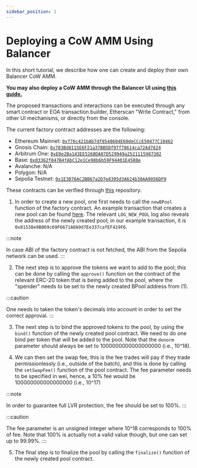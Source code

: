 ```yaml
---
sidebar_position: 1
---
```


# Deploying a CoW AMM Using Balancer

In this short tutorial, we describe how one can create and deploy their own Balancer CoW AMM. 

**You may also deploy a CoW AMM through the Balancer UI using [this guide.](https://cow.fi/learn/how-to-create-a-lvr-protected-liquidity-pool-on-cowamm)**


The proposed transactions and interactions can be executed through any smart contract or EOA transaction builder, Etherscan "Write Contract," from other UI mechanisms, or directly from the console.

The current factory contract addresses are the following:
- Ethereum Mainnet: [`0xf76c421bAb7df8548604E60deCCcE50477C10462`](https://etherscan.io/address/0xf76c421bAb7df8548604E60deCCcE50477C10462#code)
- Gnosis Chain: [`0x703Bd8115E6F21a37BB5Df97f78614ca72Ad7624`](https://gnosisscan.io/address/0x703Bd8115E6F21a37BB5Df97f78614ca72Ad7624#code)
- Arbitrum One: [`0xE0e2Ba143EE5268DA87D529949a2521115987302`](https://arbiscan.io/address/0xe0e2ba143ee5268da87d529949a2521115987302#code)
- Base: [`0x03362f847B4fAbC12e1Ce98b6b59F94401E4588e`](https://basescan.org/address/0x03362f847b4fabc12e1ce98b6b59f94401e4588e#code)
- Avalanche: N/A
- Polygon: N/A
- Sepolia Testnet: [`0x1E3D76AC2BB67a2D7e8395d3A624b30AA9056DF9`](https://sepolia.etherscan.io/address/0x1E3D76AC2BB67a2D7e8395d3A624b30AA9056DF9#code)

These contracts can be verified through [this](https://github.com/balancer/cow-amm) repository.

1. In order to create a new pool, one first needs to call the `newBPool` function of the factory contract. An example transaction that creates a new pool can be found [here](https://etherscan.io/tx/0x7543a97853827e267ecd3c1309509ac7704e4f85a53fbfacd6060f461d85bad8#eventlog). The relevant `LOG_NEW_POOL` log also reveals the address of the newly created pool; in our example transaction, it is `0x81530e9B069c69F6671A0A9d7Ee337cafEF419F6`.

:::note

In case ABI of the factory contract is not fetched, the ABI from the Sepolia network can be used.
:::

2. The next step is to approve the tokens we want to add to the pool; this can be done by calling the `approve()` function on the contract of the relevant ERC-20 token that is being added to the pool, where the "spender" needs to be set to the newly created BPool address from (1).

:::caution

One needs to taken the token's decimals into account in order to set the correct approval.
:::


3. The next step is to bind the approved tokens to the pool, by using the `bind()` function of the newly created pool contract. We need to do one bind per token that will be added to the pool. Note that the `denorm` parameter should always be set to 1000000000000000000 (i.e., 10^18).


4. We can then set the swap fee; this is the fee trades will pay if they trade permissionlessly (i.e., outside of the batch), and this is done by calling the `setSwapFee()` function of the pool contract. The fee parameter needs to be specified in wei, hence, a 10% fee would be 100000000000000000 (i.e., 10^17)

:::note

In order to guarantee full LVR protection, the fee should be set to 100%. 
:::

:::caution

The fee parameter is an unsigned integer where 10^18 corresponds to 100% of fee. Note that 100% is actually not a valid value though, but one can set up to 99.99%.
:::


5. The final step is to finalize the pool by calling the `finalize()` function of the newly created pool contract.
